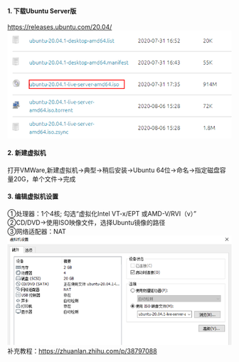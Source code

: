 #### 1. 下载Ubuntu Server版
https://releases.ubuntu.com/20.04/
![下载Ubuntu](../assets/VMWare/download-ubuntu.png)
#### 2. 新建虚拟机
打开VMWare,新建虚拟机→典型→稍后安装→Ubuntu 64位→命名→指定磁盘容量20G，单个文件→完成
#### 3. 编辑虚拟机设置
①处理器：1个4核; 勾选“虚拟化Intel VT-x/EPT 或AMD-V/RVI（v）”  
②CD/DVD→使用ISO映像文件，选择Ubuntu镜像的路径  
③网络适配器：NAT  
![UbuntuSetting](../assets/VMWare/ubuntu-setting.png)  
补充教程：https://zhuanlan.zhihu.com/p/38797088
